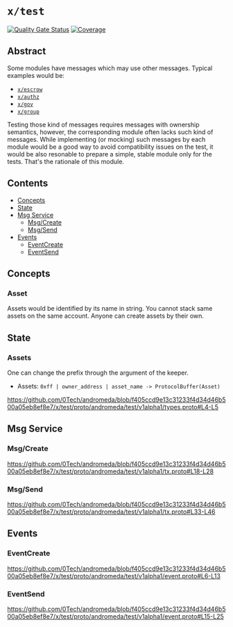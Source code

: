 # `x/test`

[![Quality Gate Status](https://sonarcloud.io/api/project_badges/measure?project=0tech_andromeda_x-test&metric=alert_status)](https://sonarcloud.io/summary/new_code?id=0tech_andromeda_x-test)
[![Coverage](https://sonarcloud.io/api/project_badges/measure?project=0tech_andromeda_x-test&metric=coverage)](https://sonarcloud.io/summary/new_code?id=0tech_andromeda_x-test)

## Abstract

Some modules have messages which may use other messages. Typical examples would
be:

* [`x/escrow`](../escrow/README.md)
* [`x/authz`](https://github.com/cosmos/cosmos-sdk/blob/v0.50.3/x/authz/README.md)
* [`x/gov`](https://github.com/cosmos/cosmos-sdk/blob/v0.50.3/x/gov/README.md)
* [`x/group`](https://github.com/cosmos/cosmos-sdk/blob/v0.50.3/x/group/README.md)

Testing those kind of messages requires messages with ownership semantics,
however, the corresponding module often lacks such kind of messages. While
implementing (or mocking) such messages by each module would be a good way to
avoid compatibility issues on the test, it would be also resonable to prepare a
simple, stable module only for the tests. That's the rationale of this module.


## Contents

* [Concepts](#concepts)
* [State](#state)
* [Msg Service](#msg-service)
    * [Msg/Create](#msgcreate)
    * [Msg/Send](#msgsend)
* [Events](#events)
    * [EventCreate](#eventcreate)
    * [EventSend](#eventsend)


## Concepts

### Asset

Assets would be identified by its name in string. You cannot stack same assets
on the same account. Anyone can create assets by their own.


## State

### Assets

One can change the prefix through the argument of the keeper.

* Assets: `0xff | owner_address | asset_name -> ProtocolBuffer(Asset)`

https://github.com/0Tech/andromeda/blob/f405ccd9e13c31233f4d34d46b500a05eb8ef8e7/x/test/proto/andromeda/test/v1alpha1/types.proto#L4-L5

## Msg Service

### Msg/Create

https://github.com/0Tech/andromeda/blob/f405ccd9e13c31233f4d34d46b500a05eb8ef8e7/x/test/proto/andromeda/test/v1alpha1/tx.proto#L18-L28

### Msg/Send

https://github.com/0Tech/andromeda/blob/f405ccd9e13c31233f4d34d46b500a05eb8ef8e7/x/test/proto/andromeda/test/v1alpha1/tx.proto#L33-L46


## Events

### EventCreate

https://github.com/0Tech/andromeda/blob/f405ccd9e13c31233f4d34d46b500a05eb8ef8e7/x/test/proto/andromeda/test/v1alpha1/event.proto#L6-L13

### EventSend

https://github.com/0Tech/andromeda/blob/f405ccd9e13c31233f4d34d46b500a05eb8ef8e7/x/test/proto/andromeda/test/v1alpha1/event.proto#L15-L25
